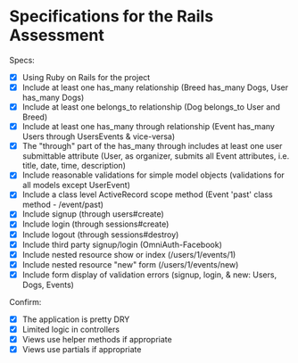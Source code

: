 # Specifications for the Rails Assessment

Specs:
- [x] Using Ruby on Rails for the project
- [x] Include at least one has_many relationship (Breed has_many Dogs, User has_many Dogs)
- [x] Include at least one belongs_to relationship (Dog belongs_to User and Breed)
- [x] Include at least one has_many through relationship (Event has_many Users through UsersEvents & vice-versa)
- [x] The "through" part of the has_many through includes at least one user submittable attribute (User, as organizer, submits all Event attributes, i.e. title, date, time, description)
- [x] Include reasonable validations for simple model objects (validations for all models except UserEvent)
- [x] Include a class level ActiveRecord scope method (Event 'past' class method - /event/past)
- [x] Include signup (through users#create)
- [x] Include login (through sessions#create)
- [x] Include logout (through sessions#destroy)
- [x] Include third party signup/login (OmniAuth-Facebook)
- [x] Include nested resource show or index (/users/1/events/1)
- [x] Include nested resource "new" form (/users/1/events/new)
- [x] Include form display of validation errors (signup, login, & new: Users, Dogs, Events)

Confirm:
- [x] The application is pretty DRY
- [x] Limited logic in controllers
- [x] Views use helper methods if appropriate
- [x] Views use partials if appropriate
